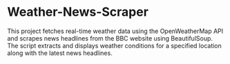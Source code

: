 # Weather-News-Scraper
This project fetches real-time weather data using the OpenWeatherMap API and scrapes news headlines from the BBC website using BeautifulSoup. The script extracts and displays weather conditions for a specified location along with the latest news headlines.
